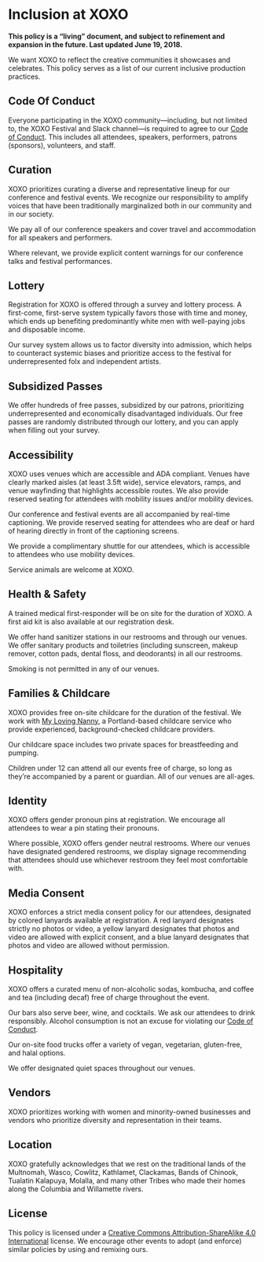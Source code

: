 # Inclusion at XOXO

**This policy is a “living” document, and subject to refinement and expansion in the future. Last updated June 19, 2018.**

We want XOXO to reflect the creative communities it showcases and celebrates. This policy serves as a list of our current inclusive production practices.

## Code Of Conduct
Everyone participating in the XOXO community—including, but not limited to, the XOXO Festival and Slack channel—is required to agree to our [Code of Conduct](https://2018.xoxofest.com/conduct). This includes all attendees, speakers, performers, patrons (sponsors), volunteers, and staff.

## Curation
XOXO prioritizes curating a diverse and representative lineup for our conference and festival events. We recognize our responsibility to amplify voices that have been traditionally marginalized both in our community and in our society.

We pay all of our conference speakers and cover travel and accommodation for all speakers and performers.

Where relevant, we provide explicit content warnings for our conference talks and festival performances.

## Lottery
Registration for XOXO is offered through a survey and lottery process. A first-come, first-serve system typically favors those with time and money, which ends up benefiting predominantly white men with well-paying jobs and disposable income.

Our survey system allows us to factor diversity into admission, which helps to counteract systemic biases and prioritize access to the festival for underrepresented folx and independent artists.

## Subsidized Passes
We offer hundreds of free passes, subsidized by our patrons, prioritizing underrepresented and economically disadvantaged individuals. Our free passes are randomly distributed through our lottery, and you can apply when filling out your survey.

## Accessibility
XOXO uses venues which are accessible and ADA compliant. Venues have clearly marked aisles (at least 3.5ft wide), service elevators, ramps, and venue wayfinding that highlights accessible routes. We also provide reserved seating for attendees with mobility issues and/or mobility devices.

Our conference and festival events are all accompanied by real-time captioning. We provide reserved seating for attendees who are deaf or hard of hearing directly in front of the captioning screens.

We provide a complimentary shuttle for our attendees, which is accessible to attendees who use mobility devices.

Service animals are welcome at XOXO.

## Health & Safety
A trained medical first-responder will be on site for the duration of XOXO. A first aid kit is also available at our registration desk.

We offer hand sanitizer stations in our restrooms and through our venues. We offer sanitary products and toiletries (including sunscreen, makeup remover, cotton pads, dental floss, and deodorants) in all our restrooms.

Smoking is not permitted in any of our venues.

## Families & Childcare
XOXO provides free on-site childcare for the duration of the festival. We work with [My Loving Nanny](http://www.mylovingnanny.net/), a Portland-based childcare service who provide experienced, background-checked childcare providers.

Our childcare space includes two private spaces for breastfeeding and pumping.

Children under 12 can attend all our events free of charge, so long as they’re accompanied by a parent or guardian. All of our venues are all-ages.

## Identity
XOXO offers gender pronoun pins at registration. We encourage all attendees to wear a pin stating their pronouns.

Where possible, XOXO offers gender neutral restrooms. Where our venues have designated gendered restrooms, we display signage recommending that attendees should use whichever restroom they feel most comfortable with.

## Media Consent
XOXO enforces a strict media consent policy for our attendees, designated by colored lanyards available at registration. A red lanyard designates strictly no photos or video, a yellow lanyard designates that photos and video are allowed with explicit consent, and a blue lanyard designates that photos and video are allowed without permission.

## Hospitality
XOXO offers a curated menu of non-alcoholic sodas, kombucha, and coffee and tea (including decaf) free of charge throughout the event. 

Our bars also serve beer, wine, and cocktails. We ask our attendees to drink responsibly. Alcohol consumption is not an excuse for violating our [Code of Conduct](https://2018.xoxofest.com/conduct).

Our on-site food trucks offer a variety of vegan, vegetarian, gluten-free, and halal options.

We offer designated quiet spaces throughout our venues.

## Vendors
XOXO prioritizes working with women and minority-owned businesses and vendors who prioritize diversity and representation in their teams.

## Location
XOXO gratefully acknowledges that we rest on the traditional lands of the Multnomah, Wasco, Cowlitz, Kathlamet, Clackamas, Bands of Chinook, Tualatin Kalapuya, Molalla, and many other Tribes who made their homes along the Columbia and Willamette rivers.

## License
This policy is licensed under a [Creative Commons Attribution-ShareAlike 4.0 International](https://creativecommons.org/licenses/by-sa/4.0/) license. We encourage other events to adopt (and enforce) similar policies by using and remixing ours.
